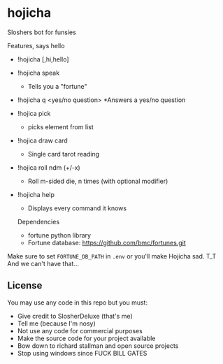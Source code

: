 # hojicha
Sloshers bot for funsies

Features, says hello

* !hojicha [,hi,hello]
* !hojicha speak
	* Tells you a "fortune"
* !hojicha q <yes/no question>
	*Answers a yes/no question
* !hojica pick <comma separated list>
	* picks element from list
* !hojica draw card
	* Single card tarot reading
* !hojica roll ndm (+/-x)
	* Roll m-sided die, n times (with optional modifier)
* !hojicha help
	* Displays every command it knows


	Dependencies
	* fortune python library
	* Fortune database:
		https://github.com/bmc/fortunes.git

Make sure to set `FORTUNE_DB_PATH` in `.env` or you'll make Hojicha sad. T_T
And we can't have that...

## License
You may use any code in this repo but you must:
* Give credit to SlosherDeluxe (that's me)
* Tell me (because I'm nosy)
* Not use any code for commercial purposes
* Make the source code for your project available
* Bow down to richard stallman and open source projects
* Stop using windows since FUCK BILL GATES
